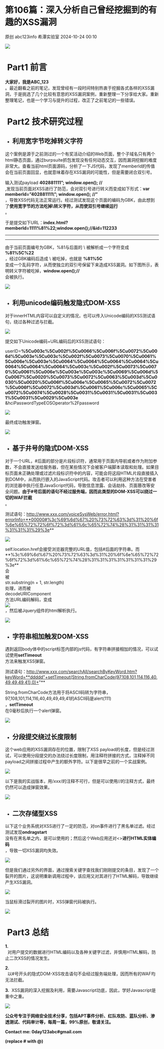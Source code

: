 #  第106篇：深入分析自己曾经挖掘到的有趣的XSS漏洞   
原创 abc123info  希潭实验室   2024-10-24 00:10  
  
![](https://mmbiz.qpic.cn/mmbiz_png/OAz0RNU450ATcz6jUJnFNeOxRzVZ9LbcaA8wBFW4icTiaL7ELd8ia04Olh40TBx7CquHZyCicicl4eYJno2y0oZ0H4A/640?wx_fmt=png "")  
#  Part1 前言   
  
**大家好，我是ABC_123**  
。最近翻看之前的笔记，发现曾经有一段时间特别热衷于挖掘各式各样的XSS漏洞，于是挑选了几个比较有意思的XSS漏洞案例，重新整理一下分享给大家。重新整理笔记，也是一个学习与提升的过程，改正了之前笔记的一些错误。  
  
#  Part2 技术研究过程   
- ## 利用宽字节吃掉转义字符  
  
这个案例是源于之前测过的一个有奖活动介绍的Web页面，整个子域名只有两个html静态页面，通过burpsuite抓包发现没有任何动态交互，因而漏洞挖掘的难度非常大。查看当前html页面源码，分析了一下JS代码，发现了memberId的传值会在当前页面回显，也就意味着存在XSS漏洞的可能性，但是需要闭合双引号。  
  
输入测试payload **402881111”; window.open(); //**  
,发现当前页面对XSS进行了防范，会对双引号进行转义而变成如下形式：**var memberId=”402881111\”; window.open(); //”**  
，导致XSS代码无法正常运行。经过测试发现这个页面的编码为GBK，由此想到了**使用宽字节的方法吃掉\转义字符，从而使双引号继续运行**  
。  
  
  
于是提交如下URL：**index.html?memberId=1111%81%22;window.open();//&id=112233**  
  
  
****  
****  
由于当前页面编号为GBK，%81与后面的 \ 被解析成一个字符变成  
**%81%5C%22**  
，经过GBK编码后造成 \ 被吃掉，也就是 **%81%5C**  
 变成一个乱码字符，从而使独立的双引号保留下来造成XSS漏洞。如下图所示，表明转义字符被吃掉，**window.open();//**  
会被执行。  
  
  
![](https://mmbiz.qpic.cn/mmbiz_png/OAz0RNU450C3JIPOSDArgqpC0Qk9KZ8o7DyNPTJAzWXHQBgJ3cscfJRiaPnwahIcnACgjZUMVlul9rYQyicaJZ5A/640?wx_fmt=png&from=appmsg "")  
  
- ## 利用unicode编码触发隐式DOM-XSS   
  
对于innerHTML内容可以自定义的情况，也可以传入Unicode编码的XSS测试语句，绕过各种过滤与拦截。  
  
![](https://mmbiz.qpic.cn/mmbiz_png/OAz0RNU450C3JIPOSDArgqpC0Qk9KZ8oUiaypPCchrvaaSZoTK0ojNZM51bUWUMeQh6nZwKuD9INn7nsrt9vDuw/640?wx_fmt=png&from=appmsg "")  
  
  
提交如下Unicode编码+URL编码后的XSS测试语句：  
  
userID=**%5Cu003c%5Cu002f%5Cu0066%5Cu006f%5Cu0072%5Cu006d%5Cu003e%5Cu003c%5Cu002f%5Cu0073%5Cu0070%5Cu0061%5Cu006e%5Cu003e%5Cu0064%5Cu0064%5Cu0064%5Cu0064%5Cu0064%5Cu0064%5Cu0064%5Cu003c%5Cu002f%5Cu0073%5Cu0070%5Cu0061%5Cu006e%5Cu003e%5Cu003c%5Cu0069%5Cu006d%5Cu0067%5Cu0020%5Cu0073%5Cu0072%5Cu0063%5Cu003d%5Cu0030%5Cu0020%5Cu006f%5Cu006e%5Cu0065%5Cu0072%5Cu0072%5Cu006f%5Cu0072%5Cu003d%5Cu0061%5Cu006c%5Cu0065%5Cu0072%5Cu0074%5Cu0028%5Cu0031%5Cu0031%5Cu0031%5Cu0031%5Cu0031%5Cu0029%5Cu003e**  
&hciPasswordTypeEOSOperator%2Fpassword  
  
![](https://mmbiz.qpic.cn/mmbiz_png/OAz0RNU450C3JIPOSDArgqpC0Qk9KZ8oa1svPZJLAqmjG7emia0Qw3IpIILftn8TRy8TrTvJrpkRx2iafy212YJw/640?wx_fmt=png&from=appmsg "")  
  
  
最终成功触发弹窗。  
  
![](https://mmbiz.qpic.cn/mmbiz_png/OAz0RNU450C3JIPOSDArgqpC0Qk9KZ8omyUKgc6IoJrUVoaOphC4V4KewnsBswO6mpUTBtujvfZoCkW7ic4r1LQ/640?wx_fmt=png&from=appmsg "")  
  
- ## 基于井号的隐式DOM-XSS  
  
对于一个URL，#后面的部分是片段标识符，通常用于页面内导航或者作为附加参数，不会直接发送给服务器，但在某些情况下会被客户端脚本读取和处理。如果目标页面未正确处理或过滤片段标识符中的内容，可能会将这段HTML片段直接插入到DOM中，从而执行嵌入的JavaScript代码。攻击者可以利用这种方法在受害者的浏览器中执行任意JavaScript代码，导致信息泄露、会话劫持、页面篡改等安全问题。**由于#号后面的语句不经过服务端，因而此类型的DOM-XSS可以绕过一切的WAF拦截**  
。  
  
  
测试语句：http://www.xxx.com/voiceSysWeb/error.html?errorInfo=**00000#%3c%69%6d%67%20%73%72%63%3d%31%20%6f%6e%65%72%72%6f%72%3d%61%6c%65%72%74%28%31%31%31%31%31%31%31%29%3e**  
  
![](https://mmbiz.qpic.cn/mmbiz_png/OAz0RNU450C3JIPOSDArgqpC0Qk9KZ8omAghHVEeOEAIa1MCuK7wtibzXvpkn7lohqp1BW2Zg7qDicrwcERR7X3A/640?wx_fmt=png&from=appmsg "")  
  
  
self.location.href会接受浏览器完整的URL值，包括#后面的字符串。而**%3c%69%6d%67%20%73%72%63%3d%31%20%6f%6e%65%72%72%6f%72%3d%61%6c%65%72%74%28%31%31%31%31%31%31%31%29%3e**  
会  
被  
str.substring(n + 1, str.length)  
处理，进而被  
decodeURIComponent  
方法URL编码解码，变成  
<img src=1 onerror=alert(1111111)>  
，然后被Jquery组件的html解析执行。  
  
  
![](https://mmbiz.qpic.cn/mmbiz_png/OAz0RNU450C3JIPOSDArgqpC0Qk9KZ8oGmF8iaO3Iy94KR7bmwvZmGic6XnNhNibPzvLticuf46xKamXcV7MpUiaYCg/640?wx_fmt=png&from=appmsg "")  
##   
- ## 字符串相加触发DOM-XSS   
  
遇到返回body体中的script标签内部的js代码，有字符串拼接相加的情况，可以试试使用**setTimeout**  
方法来触发XSS弹窗。  
  
测试语句：http://www.xxx.com/searchAll/searchByKeyWord.htm?keyWord=**ddddd"+setTimeout(String.fromCharCode(97,108,101,114,116,40,49,49,49,41),0)+"**  
  
String.fromCharCode方法用于将ASCII码转为字符串，97,108,101,114,116,40,49,49,49,41的ASCII码是alert(111)  
，**setTimeout**  
在0毫秒后执行一个alert弹窗。  
  
![](https://mmbiz.qpic.cn/mmbiz_png/OAz0RNU450C3JIPOSDArgqpC0Qk9KZ8oFDLWicY2CKkCGibcAOtOJ7AzaMC9lNscM8b2LZhvNQrshOuhdGqmk60w/640?wx_fmt=png&from=appmsg "")  
##   
- ## 分段提交绕过长度限制  
  
这个web应用的XSS漏洞存在的位置，限制了XSS payload的长度，但是经过测试，可以使用分段提交的办法绕过长度限制，用注释符拼接的方式，注释掉不同payload之间拼接过程中产生的额外字符。以下是很早之前的一个实战案例。  
  
![](https://mmbiz.qpic.cn/mmbiz_png/OAz0RNU450C3JIPOSDArgqpC0Qk9KZ8oH8vwPTwPw1XXDO1XVibXP7DwkG5r7qgPtXjpRtvZzca4X8ThBLicgmWQ/640?wx_fmt=png&from=appmsg "")  
  
  
以下是我的实战版本，用/*xxx*/的注释不可行，但是可以使用//的注释方式，最终仍然可以造成弹窗效果。  
  
![](https://mmbiz.qpic.cn/mmbiz_png/OAz0RNU450C3JIPOSDArgqpC0Qk9KZ8ofmF1QlFZbDjLuboP5rYhZ9uNBbS8BY4dYzgq683UZg70W7ICQOeKcQ/640?wx_fmt=png&from=appmsg "")  
  
##   
- ## 二次存储型XSS  
  
以下这个业务系统对XSS进行了一定的防范，对on事件进行了黑名单过滤。经过测试发现**ondragstart**  
没有在黑名单之内，是可以使用的；然后这个Web应用还对<>**进行HTML实体编码**  
，导致一切XSS漏洞均失效。  
  
![](https://mmbiz.qpic.cn/mmbiz_png/OAz0RNU450C3JIPOSDArgqpC0Qk9KZ8o6VrqVictEMKYLHibfIYbibhAmm3picMbVdyiasdgibPh6uBS27yRWguVdv1A/640?wx_fmt=png&from=appmsg "")  
  
  
但是我们通过另外的界面，通过搜索关键字查找我们刚刚提交的条目，发现了一个裂开的图片，这说明重新调用过程中，该应用又对其进行了HTML解码，导致继续产生XSS漏洞。  
  
![](https://mmbiz.qpic.cn/mmbiz_png/OAz0RNU450C3JIPOSDArgqpC0Qk9KZ8oK3aa5kuQwBgicuhAQUgicrCISzJiagzsic45HGibKvT6xpXUsicwJia7Tferg/640?wx_fmt=png&from=appmsg "")  
  
  
当鼠标滑过裂开的图片时，XSS弹窗代码被执行。  
  
![](https://mmbiz.qpic.cn/mmbiz_png/OAz0RNU450C3JIPOSDArgqpC0Qk9KZ8oMtAvniaPHhaJ2QQZIqn3qT0UYiazDNlEM4Lqib1JX8FDL12q3qMwtdoicQ/640?wx_fmt=png&from=appmsg "")  
  
#  Part3 总结   
  
**1.**  
  对用户提交的数据进行HTML编码以及各种关键字过滤，并慎用HTML解码，防止二次XSS的情况发生。  
  
**2.**  
  以#号开头的隐式DOM-XSS攻击语句不会经过服务端处理，因而所有的WAF均无法拦截。  
  
**3.**  XSS漏洞的深入挖掘及利用，需要Javascript功底，因此，学好Javascript是重中之重。  
  
  
![](https://mmbiz.qpic.cn/mmbiz_png/OAz0RNU450A5qqg2iaK6KIYYR8y6pF5Rh3JHDibOKOop204nXz618iawdRb8dABicMPtHb2PkJE8x6koJO5HyuwZJQ/640?wx_fmt=other&wxfrom=5&wx_lazy=1&wx_co=1&tp=webp "")  
  
  
**公众号专注于网络安全技术分享，包括APT事件分析、红队攻防、蓝队分析、渗透测试、代码审计等，每周一篇，99%原创，敬请关注。**  
  
**Contact me: 0day123abc#gmail.com**  
  
**(replace # with @)**  
  
  
  
